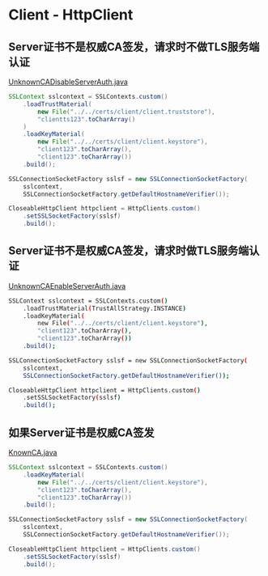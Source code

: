 # Client - HttpClient

## Server证书不是权威CA签发，请求时不做TLS服务端认证

[UnknownCADisableServerAuth.java](src/main/java/me/chanjar/hc/UnknownCADisableServerAuth.java)

```java
SSLContext sslcontext = SSLContexts.custom()
    .loadTrustMaterial(
        new File("../../certs/client/client.truststore"),
        "clientts123".toCharArray()
    )
    .loadKeyMaterial(
        new File("../../certs/client/client.keystore"),
        "client123".toCharArray(),
        "client123".toCharArray())
    .build();

SSLConnectionSocketFactory sslsf = new SSLConnectionSocketFactory(
    sslcontext,
    SSLConnectionSocketFactory.getDefaultHostnameVerifier());

CloseableHttpClient httpclient = HttpClients.custom()
    .setSSLSocketFactory(sslsf)
    .build();
```

## Server证书不是权威CA签发，请求时做TLS服务端认证

[UnknownCAEnableServerAuth.java](src/main/java/me/chanjar/hc/UnknownCAEnableServerAuth.java)

```bash
SSLContext sslcontext = SSLContexts.custom()
    .loadTrustMaterial(TrustAllStrategy.INSTANCE)
    .loadKeyMaterial(
        new File("../../certs/client/client.keystore"),
        "client123".toCharArray(),
        "client123".toCharArray())
    .build();

SSLConnectionSocketFactory sslsf = new SSLConnectionSocketFactory(
    sslcontext,
    SSLConnectionSocketFactory.getDefaultHostnameVerifier());

CloseableHttpClient httpclient = HttpClients.custom()
    .setSSLSocketFactory(sslsf)
    .build();
```

## 如果Server证书是权威CA签发

[KnownCA.java](src/main/java/me/chanjar/hc/KnownCA.java)

```java
SSLContext sslcontext = SSLContexts.custom()
    .loadKeyMaterial(
        new File("../../certs/client/client.keystore"),
        "client123".toCharArray(),
        "client123".toCharArray())
    .build();

SSLConnectionSocketFactory sslsf = new SSLConnectionSocketFactory(
    sslcontext,
    SSLConnectionSocketFactory.getDefaultHostnameVerifier());

CloseableHttpClient httpclient = HttpClients.custom()
    .setSSLSocketFactory(sslsf)
    .build();
```





